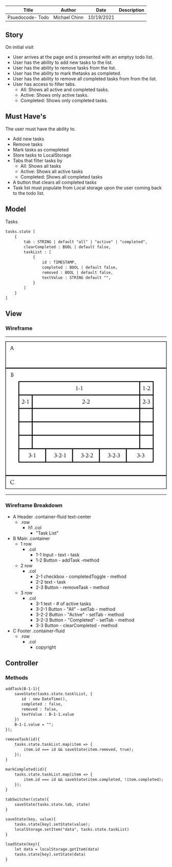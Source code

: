 | Title | Author | Date | Description |
|---|---|---|---|
| Psuedocode- Todo | Michael Chinn | 10/19/2021 |

## Story

On initial visit
- User arrives at the page and is presented with an emptyy todo list.
- User has the ability to add new tasks to the list.
- User has the ability to remove tasks from the list.
- User has the ability to mark thetasks as completed.
- User has the ability to remove all completed tasks from from the list.
- User has access to filter tabs.
    - All: Shows all active and completed tasks.
    - Active: Shows only active tasks.
    - Completed: Shows only completed tasks.

## Must Have's

The user must have the ability to.

- Add new tasks
- Remove tasks
- Mark tasks as comepleted
- Store tasks to LocalStorage
- Tabs that filter tasks by
    - All: Shows all tasks
    - Active: Shows all active tasks
    - Completed: Shows all completed tasks
- A button that clears all completed tasks
- Task list must populate from Local storage upon the user coming back to the todo list.

## Model
Tasks
```
tasks.state [
    {
        tab : STRING | default "all" | "active" | "completed",
        clearCompleted : BOOL | default false,
        taskList : [
            {
                id : TIMESTAMP, 
                completed : BOOL | default false,
                removed : BOOL | default false, 
                textValue : STRING default "",
            }
        ]
    }
]

```

## View

### Wireframe
---

![Wireframe](./src/img/pseudocode/01-wireframe.jpg)

---

### Wireframe Breakdown
- A Header .container-fluid text-center
    - .row
        - h1 .col
            - "Task List"
- B Main .container
    - 1 row
        - .col
            - 1-1 Input - text - task
            - 1-2 Button - addTask -method
    - 2 row
        - .col
            - 2-1 checkbox - completedToggle - method
            - 2-2 text - task
            - 2-3 Button - removeTask - method
    - 3 row
        - .col
            - 3-1 text - # of active tasks
            - 3-2-1 Button - "All" - setTab - method
            - 3-2-2 Button - "Active" - setTab - method
            - 3-2-3 Button - "Completed" - setTab - method
            - 3-3 Button - clearCompleted - method
- C Footer .container-fluid
    - .row
        - .col
            - copyright

## Controller

### Methods 

```
addTask(B-1-1){
    saveState(tasks.state.tasklList, {
       id : new DateTime(),
       completed : false,
       removed : false,
       textValue : B-1-1.value
    })
    B-1-1.value = "";
});
```
```
removeTask(id){
    tasks.state.taskList.map(item => {
        item.id === id && saveState(item.removed, true);
    });
}
```
```
markCompleted(id){
    tasks.state.taskList.map(item => {
        item.id === id && saveState(item.completed, !item.completed);
    });
}
```
```
tabSwitcher(state){
    saveState(tasks.state.tab, state)
}
```
```
saveState(key, value){
    tasks.state[key].setState(value);
    localStorage.setItem("data", tasks.state.taskList)
}
```
```
loadState(key){
    let data = localStorage.getItem(data)
    tasks.state[key].setState(data)
}
```